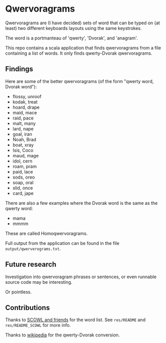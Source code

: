 Qwervoragrams
=============
Qwervoragrams are (I have decided) sets of word that can be typed on
(at least) two different keyboards layouts using the same keystrokes.

The word is a portmanteau of 'qwerty', 'Dvorak', and 'anagram'.

This repo contains a scala application that finds qwervoragrams from a
file containing a list of words. It only finds qwerty-Dvorak qwervoragrams.


Findings
--------
Here are some of the better qwervoragrams (of the form "qwerty word,
Dvorak word"):

* flossy, unroof
* kodak, treat
* hoard, drape
* maid, mace
* raid, pace
* malt, many
* lard, nape
* goal, iran
* Noah, Brad
* boat, xray
* Isis, Coco
* maud, mage
* idol, cern
* roam, pram
* paid, lace
* sods, oreo
* soap, oral
* slid, once
* card, jape

There are also a few examples where the Dvorak word is the same as
the qwerty word:

* mama
* mmmm

These are called Homoqwervoragrams.

Full output from the application can be found in the file `output/qwerverograms.txt`.


Future research
---------------
Investigation into qwervoragram phrases or sentences, or
even runnable source code may be interesting.

Or pointless.


Contributions
-------------
Thanks to [SCOWL and friends][scowl] for the word list. See `res/README`
and `res/README_SCOWL` for more info.

Thanks to [wikipedia][wiki-dvorak-encoding] for the qwerty-Dvorak conversion.


[scowl]: http://wordlist.aspell.net/
[wiki-dvorak-encoding]: https://en.wikipedia.org/wiki/Dvorak_encoding
